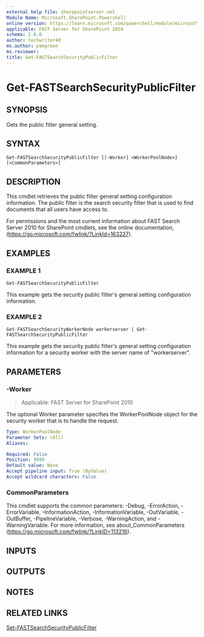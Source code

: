 ```yaml
---
external help file: sharepointserver.xml
Module Name: Microsoft.SharePoint.Powershell
online version: https://learn.microsoft.com/powershell/module/microsoft.sharepoint.powershell/get-fastsearchsecuritypublicfilter
applicable: FAST Server for SharePoint 2010
schema: 2.0.0
author: techwriter40
ms.author: pamgreen
ms.reviewer:
title: Get-FASTSearchSecurityPublicFilter
---
```


# Get-FASTSearchSecurityPublicFilter

## SYNOPSIS
Gets the public filter general setting.

## SYNTAX

```
Get-FASTSearchSecurityPublicFilter [[-Worker] <WorkerPoolNode>] [<CommonParameters>]
```

## DESCRIPTION
This cmdlet retrieves the public filter general setting configuration information.
The public filter is the search security filter that is used to find documents that all users have access to.

For permissions and the most current information about FAST Search Server 2010 for SharePoint cmdlets, see the online documentation, (https://go.microsoft.com/fwlink/?LinkId=163227).

## EXAMPLES

### EXAMPLE 1
```
Get-FASTSearchSecurityPublicFilter
```

This example gets the security public filter's general setting configuration information.

### EXAMPLE 2
```
Get-FASTSearchSecurityWorkerNode workerserver | Get-FASTSearchSecurityPublicFilter
```

This example gets the security public filter's general setting configuration information for a security worker with the server name of "workerserver".

## PARAMETERS

### -Worker

> Applicable: FAST Server for SharePoint 2010

The optional Worker parameter specifies the WorkerPoolNode object for the security worker that is to handle the request.

```yaml
Type: WorkerPoolNode
Parameter Sets: (All)
Aliases:

Required: False
Position: 9999
Default value: None
Accept pipeline input: True (ByValue)
Accept wildcard characters: False
```

### CommonParameters
This cmdlet supports the common parameters: -Debug, -ErrorAction, -ErrorVariable, -InformationAction, -InformationVariable, -OutVariable, -OutBuffer, -PipelineVariable, -Verbose, -WarningAction, and -WarningVariable. For more information, see about_CommonParameters (https://go.microsoft.com/fwlink/?LinkID=113216).

## INPUTS

## OUTPUTS

## NOTES

## RELATED LINKS

[Set-FASTSearchSecurityPublicFilter](Set-FASTSearchSecurityPublicFilter.md)

